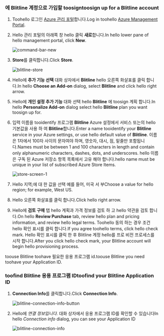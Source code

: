 
### <a name="toosign-up-for-a-blitline-account"></a><span data-ttu-id="2b99e-101">에 Blitline 계정으로 가입할 toosign</span><span class="sxs-lookup"><span data-stu-id="2b99e-101">toosign up for a Blitline account</span></span>
1. <span data-ttu-id="2b99e-102">Toohello 로그인 [Azure 관리 포털](https://manage.windowsazure.com/)합니다.</span><span class="sxs-lookup"><span data-stu-id="2b99e-102">Log in toohello [Azure Management Portal](https://manage.windowsazure.com/).</span></span>
2. <span data-ttu-id="2b99e-103">Hello 관리 포털의 아래쪽 창 hello 클릭 **새로**합니다.</span><span class="sxs-lookup"><span data-stu-id="2b99e-103">In hello lower pane of hello management portal, click **New**.</span></span>
   
    ![command-bar-new][command-bar-new]
3. <span data-ttu-id="2b99e-105">**Store**를 클릭합니다.</span><span class="sxs-lookup"><span data-stu-id="2b99e-105">Click **Store**.</span></span>
   
    ![blitline-store][blitline-store]
4. <span data-ttu-id="2b99e-107">Hello에 **추가 기능 선택** 대화 상자에서 **Blitline** hello 오른쪽 화살표를 클릭 합니다.</span><span class="sxs-lookup"><span data-stu-id="2b99e-107">In hello **Choose an Add-on** dialog, select **Blitline** and click hello right arrow.</span></span>
5. <span data-ttu-id="2b99e-108">Hello에 **개인 설정 추가 기능** 대화 선택 hello **Blitline** 에 toosign 계획 합니다.</span><span class="sxs-lookup"><span data-stu-id="2b99e-108">In hello **Personalize Add-on** dialog select hello **Blitline** plan you want toosign up for.</span></span>
6. <span data-ttu-id="2b99e-109">입력 이름을 tooidentify 프로그램 **Blitline** Azure 설정에서 서비스 또는의 hello 기본값을 사용 하 여 **Blitline**합니다.</span><span class="sxs-lookup"><span data-stu-id="2b99e-109">Enter a name tooidentify your **Blitline** service in your Azure settings, or use hello default value of **Blitline**.</span></span> <span data-ttu-id="2b99e-110">이름은 1자에서 100자 사이의 문자여야 하며, 영숫자, 대시, 점, 밑줄만 포함됩니다.</span><span class="sxs-lookup"><span data-stu-id="2b99e-110">Names must be between 1 and 100 characters in length and contain only alphanumeric characters, dashes, dots, and underscores.</span></span> <span data-ttu-id="2b99e-111">hello 이름은 구독 된 Azure 저장소 항목 목록에서 고유 해야 합니다.</span><span class="sxs-lookup"><span data-stu-id="2b99e-111">hello name must be unique in your list of subscribed Azure Store Items.</span></span>
   
    ![store-screen-1][store-screen-1]
7. <span data-ttu-id="2b99e-113">Hello 지역;에 대 한 값을 선택 예를 들어, 미국 서 부</span><span class="sxs-lookup"><span data-stu-id="2b99e-113">Choose a value for hello region; for example, West US.</span></span> 
8. <span data-ttu-id="2b99e-114">Hello 오른쪽 화살표를 클릭 합니다.</span><span class="sxs-lookup"><span data-stu-id="2b99e-114">Click hello right arrow.</span></span>
9. <span data-ttu-id="2b99e-115">Hello에 **검토 구매** 탭 hello 계획과 가격 정보를 검토 하 고 hello 약관을 검토 합니다.</span><span class="sxs-lookup"><span data-stu-id="2b99e-115">On hello **Review Purchase** tab, review hello plan and pricing information, and review hello legal terms.</span></span> <span data-ttu-id="2b99e-116">Toohello 동의 하는 경우 조건 hello 확인 표시를 클릭 합니다.</span><span class="sxs-lookup"><span data-stu-id="2b99e-116">If you agree toohello terms, click hello check mark.</span></span> <span data-ttu-id="2b99e-117">Hello 확인 표시를 클릭 한 후 Blitline 계정 hello를 프로 비전 프로세스를 시작 합니다.</span><span class="sxs-lookup"><span data-stu-id="2b99e-117">After you click hello check mark, your Blitline account will begin hello provisioning process.</span></span> 

<span data-ttu-id="2b99e-118">toouse Blitline toohave 필요한 응용 프로그램 id.</span><span class="sxs-lookup"><span data-stu-id="2b99e-118">toouse Blitline you need toohave your Application ID.</span></span>

### <a name="toofind-your-blitline-application-id"></a><span data-ttu-id="2b99e-119">toofind Blitline 응용 프로그램 ID</span><span class="sxs-lookup"><span data-stu-id="2b99e-119">toofind your Blitline Application ID</span></span>
1. <span data-ttu-id="2b99e-120">**Connection Info**를 클릭합니다.</span><span class="sxs-lookup"><span data-stu-id="2b99e-120">Click **Connection Info**.</span></span>
   
    ![blitline-connection-info-button][blitline-connection-info-button]
2. <span data-ttu-id="2b99e-122">Hello에 *연결 정보입니다.* 대화 상자에서 응용 프로그램 ID를 확인할 수 있습니다</span><span class="sxs-lookup"><span data-stu-id="2b99e-122">In hello *Connection info* dialog, you can see your Application ID</span></span>
   
    ![blitline-connection-info][blitline-connection-info]

<!--images-->

[command-bar-new]: ./media/blitline-signup/blitline_bar_new.png
[blitline-store]: ./media/blitline-signup/blitline_offerings_store.png
[store-screen-1]: ./media/blitline-signup/blitline_purchase.jpg
[blitline-connection-info-button]: ./media/blitline-signup/blitline_connection_info_button.png
[blitline-connection-info]: ./media/blitline-signup/blitline_connection_info_screen.jpg

